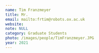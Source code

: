 ```yaml
---
name: Tim Franzmeyer
title: Mr.
email: mailto:frtim@robots.ox.ac.uk
website: 
note: NULL
category: Graduate Students
photo: /images/people/TimFranzmeyer.JPG
year: 2021
---
```

